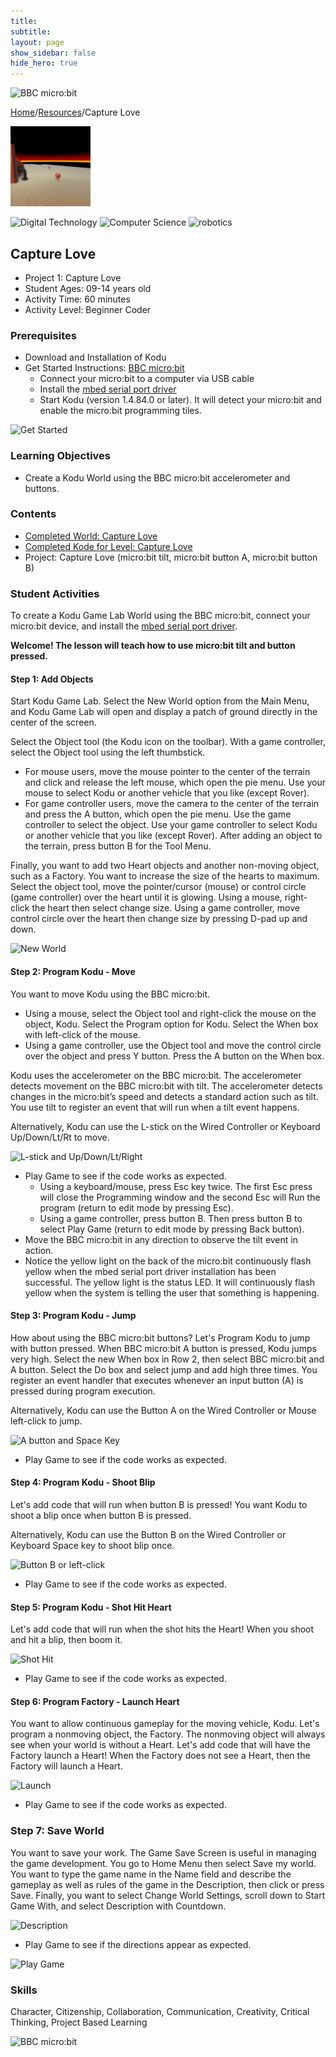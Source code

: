```yaml
---
title:
subtitle:
layout: page
show_sidebar: false
hide_hero: true
---
```


![BBC micro:bit](microbit_header.jpg)

[Home](../..)/[Resources](..)/Capture Love

[![](capture_love.png)](https://worlds.kodugamelab.com/world/9jjISGyGsESb0A0PUmJz0Q==)

![Digital Technology](../dt.png) ![Computer Science](../cs.png) ![robotics](../r.png)

## Capture Love

* Project 1: Capture Love
* Student Ages: 09-14 years old
* Activity Time: 60 minutes 
* Activity Level: Beginner Coder

### Prerequisites
* Download and Installation of Kodu
* Get Started Instructions: [BBC micro:bit](microbit)
  * Connect your micro:bit to a computer via USB cable
  * Install the [mbed serial port driver](https://developer.mbed.org/media/downloads/drivers/mbedWinSerial_16466.exe)
  * Start Kodu (version 1.4.84.0 or later). It will detect your micro:bit and enable the micro:bit programming tiles.

![Get Started](connect_microbit.png)

### Learning Objectives
* Create a Kodu World using the BBC micro:bit accelerometer and buttons.

### Contents
* [Completed World: Capture Love](https://worlds.kodugamelab.com/world/9jjISGyGsESb0A0PUmJz0Q==)
* [Completed Kode for Level: Capture Love](https://kodu.blob.core.windows.net/kodu/Resources/Capture_Love_Kode_for_Level.pdf)
* Project: Capture Love (micro:bit tilt, micro:bit button A, micro:bit button B)

### Student Activities
To create a Kodu Game Lab World using the BBC micro:bit, connect your micro:bit device, and install the [mbed serial port driver](https://developer.mbed.org/media/downloads/drivers/mbedWinSerial_16466.exe). 

**Welcome! The lesson will teach how to use micro:bit tilt and button pressed.**

#### Step 1: Add Objects

Start Kodu Game Lab. Select the New World option from the Main Menu, and Kodu Game Lab will open and display a patch of ground directly in the center of the screen.

Select the Object tool (the Kodu icon on the toolbar). With a game controller, select the Object tool using the left thumbstick. 

* For mouse users, move the mouse pointer to the center of the terrain and click and release the left mouse, which open the pie menu. Use your mouse to select Kodu or another vehicle that you like (except Rover). 
* For game controller users, move the camera to the center of the terrain and press the A button, which open the pie menu. Use the game controller to select the object. Use your game controller to select Kodu or another vehicle that you like (except Rover). After adding an object to the terrain, press button B for the Tool Menu.

Finally, you want to add two Heart objects and another non-moving object, such as a Factory. You want to increase the size of the hearts to maximum. Select the object tool, move the pointer/cursor (mouse) or control circle (game controller) over the heart until it is glowing. Using a mouse, right-click the heart then select change size. Using a game controller, move control circle over the heart then change size by pressing D-pad up and down.   

![New World](capture_love0.png)

#### Step 2: Program Kodu - Move

You want to move Kodu using the BBC micro:bit.

* Using a mouse, select the Object tool and right-click the mouse on the object, Kodu. Select the Program option for Kodu. Select the When box with left-click of the mouse. 
* Using a game controller, use the Object tool and move the control circle over the object and press Y button. Press the A button on the When box.

Kodu uses the accelerometer on the BBC micro:bit. The accelerometer detects movement on the BBC micro:bit with tilt. The accelerometer detects changes in the micro:bit’s speed and detects a standard action such as tilt. You use tilt to register an event that will run when a tilt event happens. 

Alternatively, Kodu can use the L-stick on the Wired Controller or Keyboard Up/Down/Lt/Rt to move.  

![L-stick and Up/Down/Lt/Right](capture_love20.png)

* Play Game to see if the code works as expected.
  * Using a keyboard/mouse, press Esc key twice. The first Esc press will close the Programming window and the second Esc will Run the program (return to edit mode by pressing Esc).
  * Using a game controller, press button B. Then press button B to select Play Game (return to edit mode by pressing Back button). 
* Move the BBC micro:bit in any direction to observe the tilt event in action. 
* Notice the yellow light on the back of the micro:bit continuously flash yellow when the mbed serial port driver installation has been successful. The yellow light is the status LED. It will continuously flash yellow when the system is telling the user that something is happening.

#### Step 3: Program Kodu - Jump

How about using the BBC micro:bit buttons? Let's Program Kodu to jump with button pressed. When BBC micro:bit A button is pressed, Kodu jumps very high. Select the new When box in Row 2, then select BBC micro:bit and A button. Select the Do box and select jump and add high three times. You register an event handler that executes whenever an input button (A) is pressed during program execution.  

Alternatively, Kodu can use the Button A on the Wired Controller or Mouse left-click to jump.  

![A button and Space Key](capture_love22.png)

* Play Game to see if the code works as expected.

#### Step 4: Program Kodu - Shoot Blip

Let's add code that will run when button B is pressed! You want Kodu to shoot a blip once when button B is pressed.

Alternatively, Kodu can use the Button B on the Wired Controller or Keyboard Space key to shoot blip once.  

![Button B or left-click](capture_love23.png)

* Play Game to see if the code works as expected.

#### Step 5: Program Kodu - Shot Hit Heart

Let's add code that will run when the shot hits the Heart! When you shoot and hit a blip, then boom it.

![Shot Hit](capture_love24.png)

* Play Game to see if the code works as expected.

#### Step 6: Program Factory - Launch Heart

You want to allow continuous gameplay for the moving vehicle, Kodu. Let's program a nonmoving object, the Factory. The nonmoving object will always see when your world is without a Heart. Let's add code that will have the Factory launch a Heart! When the Factory does not see a Heart, then the Factory will launch a Heart.

![Launch](capture_love2.png)

* Play Game to see if the code works as expected.

### Step 7: Save World

You want to save your work. The Game Save Screen is useful in managing the game development. You go to Home Menu then select Save my world. You want to type the game name in the Name field and describe the gameplay as well as rules of the game in the Description, then click or press Save. Finally, you want to select Change World Settings, scroll down to Start Game With, and select Description with Countdown.

![Description](capture_love33.png)

* Play Game to see if the directions appear as expected.

![Play Game](capture_love34.png)

### Skills
Character,
Citizenship,
Collaboration,
Communication,
Creativity,
Critical Thinking,
Project Based Learning

![BBC micro:bit](microbit_footer.jpg)
